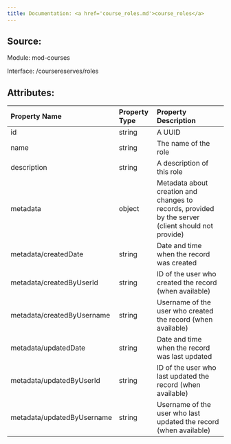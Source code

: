```yaml
---
title: Documentation: <a href='course_roles.md'>course_roles</a>
---
```

## Source:

Module: mod-courses

Interface: /coursereserves/roles

## Attributes:

| Property Name              | Property Type   | Property Description                                                                               |
|:---------------------------|:----------------|:---------------------------------------------------------------------------------------------------|
| id                         | string          | A UUID                                                                                             |
| name                       | string          | The name of the role                                                                               |
| description                | string          | A description of this role                                                                         |
| metadata                   | object          | Metadata about creation and changes to records, provided by the server (client should not provide) |
| metadata/createdDate       | string          | Date and time when the record was created                                                          |
| metadata/createdByUserId   | string          | ID of the user who created the record (when available)                                             |
| metadata/createdByUsername | string          | Username of the user who created the record (when available)                                       |
| metadata/updatedDate       | string          | Date and time when the record was last updated                                                     |
| metadata/updatedByUserId   | string          | ID of the user who last updated the record (when available)                                        |
| metadata/updatedByUsername | string          | Username of the user who last updated the record (when available)                                  |

